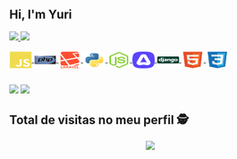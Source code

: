 ## Hi, I'm Yuri
 <div>
  <a href="https://github.com/yxav">
  <img height="180em" src="https://github-readme-stats.vercel.app/api?username=yxav&show_icons=true&theme=highcontrast&include_all_commits=true&count_private=true"/>
  <img height="180em" src="https://github-readme-stats.vercel.app/api/top-langs/?username=yxav&layout=compact&langs_count=7&theme=highcontrast"/>
</div>
  <div style="display: inline_block"><br>
  <img align="center" alt="xav-Js" height="30" width="40" src="https://raw.githubusercontent.com/devicons/devicon/master/icons/javascript/javascript-plain.svg">
  <img align="center" alt="xav-php" height="30" width="40" src="https://raw.githubusercontent.com/devicons/devicon/master/icons/php/php-original.svg">
  <img align="center" alt="xav-Adonis" height="30" width="40" src="https://github.com/devicons/devicon/blob/master/icons/laravel/laravel-plain-wordmark.svg">
  <img align="center" alt="xav-HTML" height="30" width="40" src="https://raw.githubusercontent.com/devicons/devicon/master/icons/python/python-original.svg">
  <img align="center" alt="xav-NodeJS" height="30" width="40" src="https://raw.githubusercontent.com/devicons/devicon/master/icons/nodejs/nodejs-original.svg">
  <img align="center" alt="xav-Adonis" height="30" width="40" src="https://raw.githubusercontent.com/devicons/devicon/master/icons/adonisjs/adonisjs-original.svg">
  <img align="center" alt="xav-Django" height="30" width="40" src="https://github.com/devicons/devicon/blob/master/icons/django/django-original.svg">
  <img align="center" alt="xav-HTML" height="30" width="40" src="https://raw.githubusercontent.com/devicons/devicon/master/icons/html5/html5-original.svg">
  <img align="center" alt="xav-CSS" height="30" width="40" src="https://raw.githubusercontent.com/devicons/devicon/master/icons/css3/css3-original.svg">
</div>

  
  ##
  
  <div> 
  <a href = "mailto:devyurix@gmail.com"><img src="https://img.shields.io/badge/-Gmail-%23333?style=for-the-badge&logo=gmail&logoColor=white" target="_blank"></a>
  <a href="https://www.linkedin.com/in/yuri-sxavier-1806/" target="_blank"><img src="https://img.shields.io/badge/-LinkedIn-%230077B5?style=for-the-badge&logo=linkedin&logoColor=white" target="_blank"></a>  
</div>
 
  ## Total de visitas no meu perfil :detective: <br>
 <p align="center"> 
   <img alingn="center" src="https://profile-counter.glitch.me/yxav/count.svg" />
 </p>
  
  
